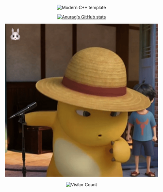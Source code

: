 <div id="title" align=center>

![Modern C++ template][github-sub-title:img]

[![Anurag's GitHub stats](https://github-readme-stats.vercel.app/api?username=YUNSENXING&show_icons=true&theme=gruvbox)](https://github.com/YUNSENXING)

![头像](image/photo.gif)


![Visitor Count](https://profile-counter.glitch.me/YUNSENXING/count.svg)

[github-sub-title:img]: https://readme-typing-svg.herokuapp.com?font=Segoe+Script&center=true&lines=YUNSENXING
